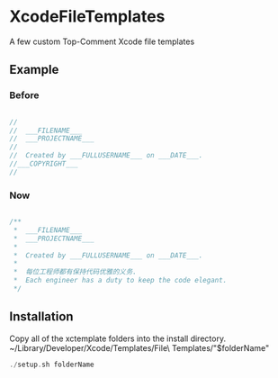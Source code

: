 # XcodeFileTemplates
A few custom Top-Comment  Xcode file templates 

## Example

### Before
```objective-c

//
//  ___FILENAME___
//  ___PROJECTNAME___
//
//  Created by ___FULLUSERNAME___ on ___DATE___.
//___COPYRIGHT___
//

```

### Now
```objective-c

/**
 *  ___FILENAME___ 
 *  ___PROJECTNAME___
 *
 *  Created by ___FULLUSERNAME___ on ___DATE___.
 *
 *  每位工程师都有保持代码优雅的义务.
 *  Each engineer has a duty to keep the code elegant.
 */

```


## Installation

Copy all of the xctemplate folders into the install directory.
~/Library/Developer/Xcode/Templates/File\ Templates/"$folderName"

```objective-c
./setup.sh folderName
```
